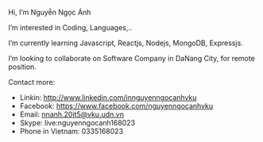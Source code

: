 
Hi, I’m Nguyễn Ngọc Ánh

I’m interested in Coding, Languages,..

I’m currently learning Javascript, Reactjs, Nodejs, MongoDB, Expressjs.

I’m looking to collaborate on Software Company in DaNang City, for remote position.

Contact more: 
- Linkin: http://www.linkedin.com/innguyenngocanhvku
- Facebook: https://www.facebook.com/nguyenngocanhvku
- Email: nnanh.20it5@vku.udn.vn
- Skype: live:nguyenngocanh168023
- Phone in Vietnam: 0335168023
